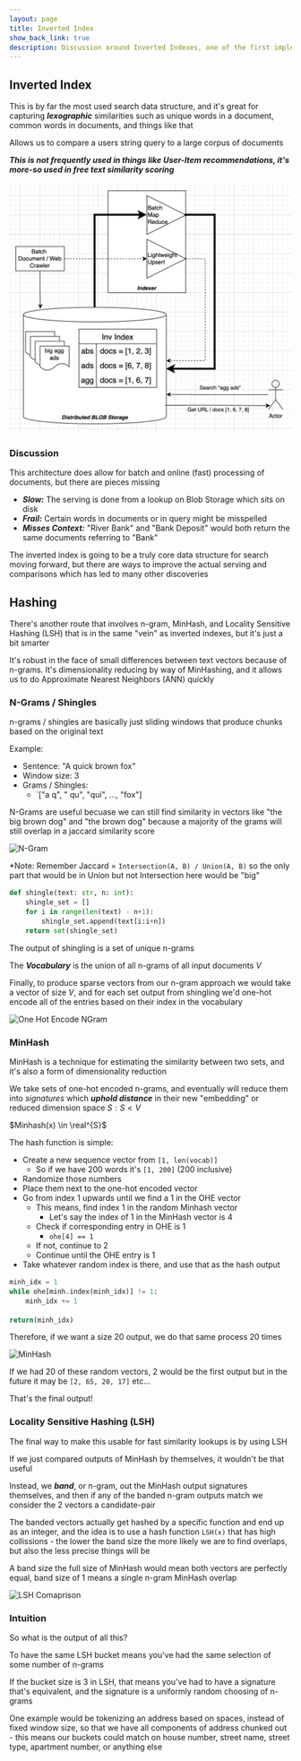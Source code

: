 ```yaml
---
layout: page
title: Inverted Index
show_back_link: true
description: Discussion around Inverted Indexes, one of the first implementations of search systems
---
```


## Inverted Index
This is by far the most used search data structure, and it's great for capturing ***lexographic*** similarities such as unique words in a document, common words in documents, and things like that

Allows us to compare a users string query to a large corpus of documents

***This is not frequently used in things like User-Item recommendations, it's more-so used in free text similarity scoring***

![A Simple Inverted Index Architecture](images/simple_inverted_index.png)


### Discussion
This architecture does allow for batch and online (fast) processing of documents, but there are pieces missing

- ***Slow:*** The serving is done from a lookup on Blob Storage which sits on disk
- ***Frail:*** Certain words in documents or in query might be misspelled
- ***Misses Context:*** "River Bank" and "Bank Deposit" would both return the same documents referring to "Bank"

The inverted index is going to be a truly core data structure for search moving forward, but there are ways to improve the actual serving and comparisons which has led to many other discoveries

## Hashing
There's another route that involves n-gram, MinHash, and Locality Sensitive Hashing (LSH) that is in the same "vein" as inverted indexes, but it's just a bit smarter

It's robust in the face of small differences between text vectors because of n-grams. It's dimensionality reducing by way of MinHashing, and it allows us to do Approximate Nearest Neighbors (ANN) quickly

### N-Grams / Shingles
n-grams / shingles are basically just sliding windows that produce chunks based on the original text

Example:
- Sentence: "A quick brown fox"
- Window size: 3
- Grams / Shingles:
    - `["a q", " qu", "qui", ..., "fox"]

N-Grams are useful becuase we can still find similarity in vectors like "the big brown dog" and "the brown dog" because a majority of the grams will still overlap in a jaccard similarity score 

![N-Gram](/img/n_gram.png)

*Note: Remember Jaccard = `Intersection(A, B) / Union(A, B)` so the only part that would be in Union but not Intersection here would be "big"

```python
def shingle(text: str, n: int):
    shingle_set = []
    for i in range(len(text) - n+1):
        shingle_set.append(text[i:i+n])
    return set(shingle_set)
```

The output of shingling is a set of unique n-grams 

The ***Vocabulary*** is the union of all n-grams of all input documents $V$

Finally, to produce sparse vectors from our n-gram approach we would take a vector of size $V$, and for each set output from shingling we'd one-hot encode all of the entries based on their index in the vocabulary

![One Hot Encode NGram](/img/ohe_ngram.png)

### MinHash
MinHash is a technique for estimating the similarity between two sets, and it's also a form of dimensionality reduction

We take sets of one-hot encoded n-grams, and eventually will reduce them into *signatures* which ***uphold distance*** in their new "embedding" or reduced dimension space $S: S \lt V$

$Minhash(x) \in \real^{S}$

The hash function is simple:
- Create a new sequence vector from `[1, len(vocab)]` 
    - So if we have 200 words it's `[1, 200]` (200 inclusive)
- Randomize those numbers
- Place them next to the one-hot encoded vector
- Go from index 1 upwards until we find a 1 in the OHE vector
    - This means, find index 1 in the random Minhash vector
        - Let's say the index of 1 in the MinHash vector is 4
    - Check if corresponding entry in OHE is 1
        - `ohe[4] == 1`
    - If not, continue to 2
    - Continue until the OHE entry is 1
- Take whatever random index is there, and use that as the hash output

```python
minh_idx = 1
while ohe[minh.index(minh_idx)] != 1:
    minh_idx += 1

return(minh_idx)
```

Therefore, if we want a size 20 output, we do that same process 20 times

![MinHash](/img/minhash_sig1.png)

If we had 20 of these random vectors, 2 would be the first output but in the future it may be `[2, 65, 20, 17]` etc...

That's the final output!

### Locality Sensitive Hashing (LSH)
The final way to make this usable for fast similarity lookups is by using LSH

If we just compared outputs of MinHash by themselves, it wouldn't be that useful

Instead, we ***band***, or n-gram, out the MinHash output signatures themselves, and then if any of the banded n-gram outputs match we consider the 2 vectors a candidate-pair

The banded vectors actually get hashed by a specific function and end up as an integer, and the idea is to use a hash function `LSH(x)` that has high collissions - the lower the band size the more likely we are to find overlaps, but also the less precise things will be

A band size the full size of MinHash would mean both vectors are perfectly equal, band size of 1 means a single n-gram MinHash overlap

![LSH Comaprison](/img/lsh_comparison.png)


### Intuition
So what is the output of all this?

To have the same LSH bucket means you've had the same selection of some number of n-grams

If the bucket size is 3 in LSH, that means you've had to have a signature that's equivalent, and the signature is a uniformly random choosing of n-grams

One example would be tokenizing an address based on spaces, instead of fixed window size, so that we have all components of address chunked out - this means our buckets could match on house number, street name, street type, apartment number, or anything else